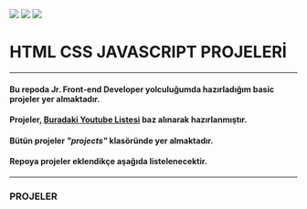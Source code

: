 <img  src="https://skillicons.dev/icons?i=html" /> <img  src="https://skillicons.dev/icons?i=css" /> <img  src="https://skillicons.dev/icons?i=js" />

# HTML CSS JAVASCRIPT PROJELERİ

<hr>

#### Bu repoda Jr. Front-end Developer yolculuğumda hazırladığım basic projeler yer almaktadır.

#### Projeler, [Buradaki Youtube Listesi]() baz alınarak hazırlanmıştır.

#### Bütün projeler *"projects"* klasöründe yer almaktadır.

#### Repoya projeler eklendikçe aşağıda listelenecektir.

<hr>

### PROJELER
